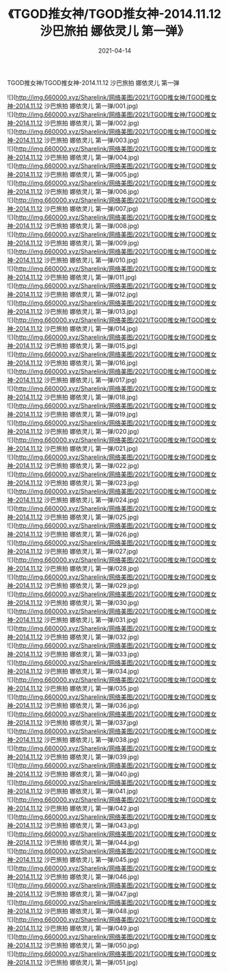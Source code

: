 ﻿---
layout: post
title:  《TGOD推女神/TGOD推女神-2014.11.12 沙巴旅拍 娜依灵儿 第一弹》
date:   2021-04-14
img: http://img.660000.xyz/Sharelink/网络美图/2021/TGOD推女神/TGOD推女神-2014.11.12 沙巴旅拍 娜依灵儿 第一弹/000.jpg
categories: [美女, 清纯, 唯美]
---

TGOD推女神/TGOD推女神-2014.11.12 沙巴旅拍 娜依灵儿 第一弹

 ![](http://img.660000.xyz/Sharelink/网络美图/2021/TGOD推女神/TGOD推女神-2014.11.12 沙巴旅拍 娜依灵儿 第一弹/001.jpg) <br>![](http://img.660000.xyz/Sharelink/网络美图/2021/TGOD推女神/TGOD推女神-2014.11.12 沙巴旅拍 娜依灵儿 第一弹/002.jpg) <br>![](http://img.660000.xyz/Sharelink/网络美图/2021/TGOD推女神/TGOD推女神-2014.11.12 沙巴旅拍 娜依灵儿 第一弹/003.jpg) <br>![](http://img.660000.xyz/Sharelink/网络美图/2021/TGOD推女神/TGOD推女神-2014.11.12 沙巴旅拍 娜依灵儿 第一弹/004.jpg) <br>![](http://img.660000.xyz/Sharelink/网络美图/2021/TGOD推女神/TGOD推女神-2014.11.12 沙巴旅拍 娜依灵儿 第一弹/005.jpg) <br>![](http://img.660000.xyz/Sharelink/网络美图/2021/TGOD推女神/TGOD推女神-2014.11.12 沙巴旅拍 娜依灵儿 第一弹/006.jpg) <br>![](http://img.660000.xyz/Sharelink/网络美图/2021/TGOD推女神/TGOD推女神-2014.11.12 沙巴旅拍 娜依灵儿 第一弹/007.jpg) <br>![](http://img.660000.xyz/Sharelink/网络美图/2021/TGOD推女神/TGOD推女神-2014.11.12 沙巴旅拍 娜依灵儿 第一弹/008.jpg) <br>![](http://img.660000.xyz/Sharelink/网络美图/2021/TGOD推女神/TGOD推女神-2014.11.12 沙巴旅拍 娜依灵儿 第一弹/009.jpg) <br>![](http://img.660000.xyz/Sharelink/网络美图/2021/TGOD推女神/TGOD推女神-2014.11.12 沙巴旅拍 娜依灵儿 第一弹/010.jpg) <br>![](http://img.660000.xyz/Sharelink/网络美图/2021/TGOD推女神/TGOD推女神-2014.11.12 沙巴旅拍 娜依灵儿 第一弹/011.jpg) <br>![](http://img.660000.xyz/Sharelink/网络美图/2021/TGOD推女神/TGOD推女神-2014.11.12 沙巴旅拍 娜依灵儿 第一弹/012.jpg) <br>![](http://img.660000.xyz/Sharelink/网络美图/2021/TGOD推女神/TGOD推女神-2014.11.12 沙巴旅拍 娜依灵儿 第一弹/013.jpg) <br>![](http://img.660000.xyz/Sharelink/网络美图/2021/TGOD推女神/TGOD推女神-2014.11.12 沙巴旅拍 娜依灵儿 第一弹/014.jpg) <br>![](http://img.660000.xyz/Sharelink/网络美图/2021/TGOD推女神/TGOD推女神-2014.11.12 沙巴旅拍 娜依灵儿 第一弹/015.jpg) <br>![](http://img.660000.xyz/Sharelink/网络美图/2021/TGOD推女神/TGOD推女神-2014.11.12 沙巴旅拍 娜依灵儿 第一弹/016.jpg) <br>![](http://img.660000.xyz/Sharelink/网络美图/2021/TGOD推女神/TGOD推女神-2014.11.12 沙巴旅拍 娜依灵儿 第一弹/017.jpg) <br>![](http://img.660000.xyz/Sharelink/网络美图/2021/TGOD推女神/TGOD推女神-2014.11.12 沙巴旅拍 娜依灵儿 第一弹/018.jpg) <br>![](http://img.660000.xyz/Sharelink/网络美图/2021/TGOD推女神/TGOD推女神-2014.11.12 沙巴旅拍 娜依灵儿 第一弹/019.jpg) <br>![](http://img.660000.xyz/Sharelink/网络美图/2021/TGOD推女神/TGOD推女神-2014.11.12 沙巴旅拍 娜依灵儿 第一弹/020.jpg) <br>![](http://img.660000.xyz/Sharelink/网络美图/2021/TGOD推女神/TGOD推女神-2014.11.12 沙巴旅拍 娜依灵儿 第一弹/021.jpg) <br>![](http://img.660000.xyz/Sharelink/网络美图/2021/TGOD推女神/TGOD推女神-2014.11.12 沙巴旅拍 娜依灵儿 第一弹/022.jpg) <br>![](http://img.660000.xyz/Sharelink/网络美图/2021/TGOD推女神/TGOD推女神-2014.11.12 沙巴旅拍 娜依灵儿 第一弹/023.jpg) <br>![](http://img.660000.xyz/Sharelink/网络美图/2021/TGOD推女神/TGOD推女神-2014.11.12 沙巴旅拍 娜依灵儿 第一弹/024.jpg) <br>![](http://img.660000.xyz/Sharelink/网络美图/2021/TGOD推女神/TGOD推女神-2014.11.12 沙巴旅拍 娜依灵儿 第一弹/025.jpg) <br>![](http://img.660000.xyz/Sharelink/网络美图/2021/TGOD推女神/TGOD推女神-2014.11.12 沙巴旅拍 娜依灵儿 第一弹/026.jpg) <br>![](http://img.660000.xyz/Sharelink/网络美图/2021/TGOD推女神/TGOD推女神-2014.11.12 沙巴旅拍 娜依灵儿 第一弹/027.jpg) <br>![](http://img.660000.xyz/Sharelink/网络美图/2021/TGOD推女神/TGOD推女神-2014.11.12 沙巴旅拍 娜依灵儿 第一弹/028.jpg) <br>![](http://img.660000.xyz/Sharelink/网络美图/2021/TGOD推女神/TGOD推女神-2014.11.12 沙巴旅拍 娜依灵儿 第一弹/029.jpg) <br>![](http://img.660000.xyz/Sharelink/网络美图/2021/TGOD推女神/TGOD推女神-2014.11.12 沙巴旅拍 娜依灵儿 第一弹/030.jpg) <br>![](http://img.660000.xyz/Sharelink/网络美图/2021/TGOD推女神/TGOD推女神-2014.11.12 沙巴旅拍 娜依灵儿 第一弹/031.jpg) <br>![](http://img.660000.xyz/Sharelink/网络美图/2021/TGOD推女神/TGOD推女神-2014.11.12 沙巴旅拍 娜依灵儿 第一弹/032.jpg) <br>![](http://img.660000.xyz/Sharelink/网络美图/2021/TGOD推女神/TGOD推女神-2014.11.12 沙巴旅拍 娜依灵儿 第一弹/033.jpg) <br>![](http://img.660000.xyz/Sharelink/网络美图/2021/TGOD推女神/TGOD推女神-2014.11.12 沙巴旅拍 娜依灵儿 第一弹/034.jpg) <br>![](http://img.660000.xyz/Sharelink/网络美图/2021/TGOD推女神/TGOD推女神-2014.11.12 沙巴旅拍 娜依灵儿 第一弹/035.jpg) <br>![](http://img.660000.xyz/Sharelink/网络美图/2021/TGOD推女神/TGOD推女神-2014.11.12 沙巴旅拍 娜依灵儿 第一弹/036.jpg) <br>![](http://img.660000.xyz/Sharelink/网络美图/2021/TGOD推女神/TGOD推女神-2014.11.12 沙巴旅拍 娜依灵儿 第一弹/037.jpg) <br>![](http://img.660000.xyz/Sharelink/网络美图/2021/TGOD推女神/TGOD推女神-2014.11.12 沙巴旅拍 娜依灵儿 第一弹/038.jpg) <br>![](http://img.660000.xyz/Sharelink/网络美图/2021/TGOD推女神/TGOD推女神-2014.11.12 沙巴旅拍 娜依灵儿 第一弹/039.jpg) <br>![](http://img.660000.xyz/Sharelink/网络美图/2021/TGOD推女神/TGOD推女神-2014.11.12 沙巴旅拍 娜依灵儿 第一弹/040.jpg) <br>![](http://img.660000.xyz/Sharelink/网络美图/2021/TGOD推女神/TGOD推女神-2014.11.12 沙巴旅拍 娜依灵儿 第一弹/041.jpg) <br>![](http://img.660000.xyz/Sharelink/网络美图/2021/TGOD推女神/TGOD推女神-2014.11.12 沙巴旅拍 娜依灵儿 第一弹/042.jpg) <br>![](http://img.660000.xyz/Sharelink/网络美图/2021/TGOD推女神/TGOD推女神-2014.11.12 沙巴旅拍 娜依灵儿 第一弹/043.jpg) <br>![](http://img.660000.xyz/Sharelink/网络美图/2021/TGOD推女神/TGOD推女神-2014.11.12 沙巴旅拍 娜依灵儿 第一弹/044.jpg) <br>![](http://img.660000.xyz/Sharelink/网络美图/2021/TGOD推女神/TGOD推女神-2014.11.12 沙巴旅拍 娜依灵儿 第一弹/045.jpg) <br>![](http://img.660000.xyz/Sharelink/网络美图/2021/TGOD推女神/TGOD推女神-2014.11.12 沙巴旅拍 娜依灵儿 第一弹/046.jpg) <br>![](http://img.660000.xyz/Sharelink/网络美图/2021/TGOD推女神/TGOD推女神-2014.11.12 沙巴旅拍 娜依灵儿 第一弹/047.jpg) <br>![](http://img.660000.xyz/Sharelink/网络美图/2021/TGOD推女神/TGOD推女神-2014.11.12 沙巴旅拍 娜依灵儿 第一弹/048.jpg) <br>![](http://img.660000.xyz/Sharelink/网络美图/2021/TGOD推女神/TGOD推女神-2014.11.12 沙巴旅拍 娜依灵儿 第一弹/049.jpg) <br>![](http://img.660000.xyz/Sharelink/网络美图/2021/TGOD推女神/TGOD推女神-2014.11.12 沙巴旅拍 娜依灵儿 第一弹/050.jpg) <br>![](http://img.660000.xyz/Sharelink/网络美图/2021/TGOD推女神/TGOD推女神-2014.11.12 沙巴旅拍 娜依灵儿 第一弹/051.jpg) <br>